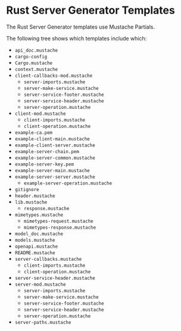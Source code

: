 # Rust Server Generator Templates

The Rust Server Generator templates use Mustache Partials.

The following tree shows which templates include which:

- `api_doc.mustache`
- `cargo-config`
- `Cargo.mustache`
- `context.mustache`
- `client-callbacks-mod.mustache`
  - `server-imports.mustache`
  - `server-make-service.mustache`
  - `server-service-footer.mustache`
  - `server-service-header.mustache`
  - `server-operation.mustache`
- `client-mod.mustache`
  - `client-imports.mustache`
  - `client-operation.mustache`
- `example-ca.pem`
- `example-client-main.mustache`
- `example-client-server.mustache`
- `example-server-chain.pem`
- `example-server-common.mustache`
- `example-server-key.pem`
- `example-server-main.mustache`
- `example-server-server.mustache`
  - `example-server-operation.mustache`
- `gitignore`
- `header.mustache`
- `lib.mustache`
  - `response.mustache`
- `mimetypes.mustache`
  - `mimetypes-request.mustache`
  - `mimetypes-response.mustache`
- `model_doc.mustache`
- `models.mustache`
- `openapi.mustache`
- `README.mustache`
- `server-callbacks.mustache`
  - `client-imports.mustache`
  - `client-operation.mustache`
- `server-service-header.mustache`
- `server-mod.mustache`
  - `server-imports.mustache`
  - `server-make-service.mustache`
  - `server-service-footer.mustache`
  - `server-service-header.mustache`
  - `server-operation.mustache`
- `server-paths.mustache`
